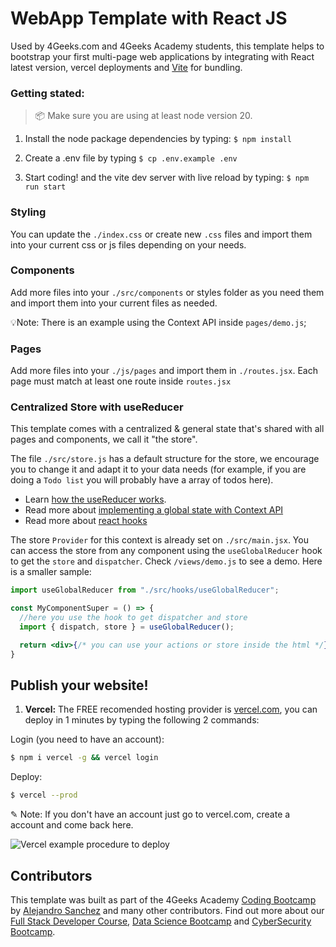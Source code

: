 # WebApp Template with React JS


Used by 4Geeks.com and 4Geeks Academy students, this template helps to bootstrap your first multi-page web applications by integrating with React latest version, vercel deployments and [Vite](https://4geeks.com/lesson/intro-to-vite-module-bundler) for bundling.

### Getting stated:

> 📦 Make sure you are using at least node version 20.

1. Install the node package dependencies by typing: `$ npm install`

2. Create a .env file by typing `$ cp .env.example .env`

3. Start coding! and the vite dev server with live reload by typing: `$ npm run start`


### Styling

You can update the `./index.css` or create new `.css` files and import them into your current css or js files depending on your needs.

### Components

Add more files into your `./src/components` or styles folder as you need them and import them into your current files as needed.

💡Note: There is an example using the Context API inside `pages/demo.js`;

### Pages

Add more files into your `./js/pages` and import them in `./routes.jsx`.
Each page must match at least one route inside `routes.jsx`

### Centralized Store with useReducer

This template comes with a centralized & general state that's shared with all pages and components, we call it "the store".   

The file `./src/store.js` has a default structure for the store, we encourage you to change it and adapt it to your data needs (for example, if you are doing a `Todo list` you will probably have a array of todos here).

+ Learn [how the useReducer works](https://4geeks.com/lesson/optimize-react-components-usereducer).
+ Read more about [implementing a global state with Context API](https://4geeks.com/lesson/context-api)
+ Read more about [react hooks](https://content.breatheco.de/lesson/react-hooks-explained)

The store `Provider` for this context is already set on `./src/main.jsx`. You can access the store from any component using the `useGlobalReducer` hook to get the `store` and `dispatcher`. Check `/views/demo.js` to see a demo. Here is a smaller sample:

```jsx
import useGlobalReducer from "./src/hooks/useGlobalReducer";

const MyComponentSuper = () => {
  //here you use the hook to get dispatcher and store
  import { dispatch, store } = useGlobalReducer();

  return <div>{/* you can use your actions or store inside the html */}</div>
}
```

## Publish your website!

1. **Vercel:** The FREE recomended hosting provider is [vercel.com](https://vercel.com/), you can deploy in 1 minutes by typing the following 2 commands:

Login (you need to have an account):
```sh
$ npm i vercel -g && vercel login
```
Deploy:
```sh
$ vercel --prod
```
✎ Note: If you don't have an account just go to vercel.com, create a account and come back here.

![Vercel example procedure to deploy](https://github.com/4GeeksAcademy/react-hello-webapp/blob/4b530ba091a981d3916cc6e960e370decaf2e234/docs/deploy.png?raw=true)

## Contributors

This template was built as part of the 4Geeks Academy [Coding Bootcamp](https://4geeksacademy.com/us/coding-bootcamp) by [Alejandro Sanchez](https://twitter.com/alesanchezr) and many other contributors. Find out more about our [Full Stack Developer Course](https://4geeksacademy.com/us/coding-bootcamps/part-time-full-stack-developer), [Data Science Bootcamp](https://4geeksacademy.com/us/coding-bootcamps/datascience-machine-learning) and [CyberSecurity Bootcamp](https://4geeksacademy.com/us/coding-bootcamps/cybersecurity).

